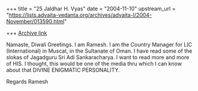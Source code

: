 +++
title = "25 Jaldhar H. Vyas"
date = "2004-11-10"
upstream_url = "https://lists.advaita-vedanta.org/archives/advaita-l/2004-November/013590.html"

+++
[Archive link](https://lists.advaita-vedanta.org/archives/advaita-l/2004-November/013590.html)

Namaste,
Diwali Greetings.  I am Ramesh.  I am the Country Manager for LIC
(International) in Muscat, in the Sultanate of Oman.  I have read some
of the slokas of Jagadguru Sri Adi Sankaracharya.  I want to read more
and more of HIS.  I thought, this would be one of the media thru which I
can know about that DIVINE ENIGMATIC PERSONALITY.

Regards
Ramesh

